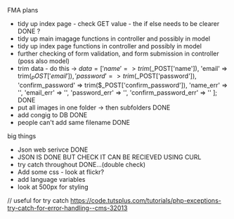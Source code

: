 FMA plans

- tidy up index page - check GET value - the if else needs to be clearer DONE ?
- tidy up main imagage functions in controller and possibly in model
- tidy up index page functions in controller and possibly in model
- further checking of form validation, and form submission in controller (poss also model)
-  trim data - do this -> 
    $data =[
          'name' => trim($_POST['name']),
          'email' => trim($_POST['email']),
          'password' => trim($_POST['password']),
          'confirm_password' => trim($_POST['confirm_password']),
          'name_err' => '',
          'email_err' => '',
          'password_err' => '',
          'confirm_password_err' => ''
        ]; DONE
- put all images in one folder -> then subfolders DONE
- add congig to DB DONE
- people can't add same filename DONE




big things
- Json web serivce DONE
- JSON IS DONE BUT CHECK IT CAN BE RECIEVED USING CURL
- try catch throughout DONE...(double check)
- Add some css - look at flickr?  
- add language variables
- look at 500px for styling


// useful for try catch
https://code.tutsplus.com/tutorials/php-exceptions-try-catch-for-error-handling--cms-32013




